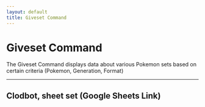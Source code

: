 ```yaml
---
layout: default
title: Giveset Command
---
```


# Giveset Command

The Giveset Command displays data about various Pokemon sets based on certain criteria (Pokemon, Generation, Format)

<hr class="line">

## Clodbot, sheet set (Google Sheets Link)

